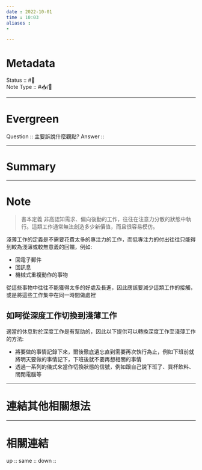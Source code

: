 ```yaml
---
date : 2022-10-01
time : 10:03
aliases :
- 

---
```


# Metadata
Status :: #🌱 <br>
Note Type :: #📥/📘 <br>

---
# Evergreen
Question :: 主要訴說什麼觀點?
Answer :: 


---

# Summary


---

# Note
>書本定義
>非高認知需求、偏向後勤的工作，往往在注意力分散的狀態中執行。這類工作通常無法創造多少新價值，而且很容易模仿。

淺薄工作的定義是不需要花費太多的專注力的工作，而低專注力的付出往往只能得到較為淺薄或較無意義的回饋，例如:
- 回電子郵件
- 回訊息
- 機械式重複動作的事物

從這些事物中往往不能獲得太多的好處及長進，因此應該要減少這類工作的接觸，或是將這些工作集中在同一時間做處裡

## 如呵從深度工作切換到淺薄工作
適當的休息對於深度工作是有幫助的，因此以下提供可以轉換深度工作至淺薄工作的方法:
- 將要做的事情記錄下來，爾後徹底遺忘直到需要再次執行為止，例如下班前就將明天要做的事情記下，下班後就不要再想相關的事情
- 透過一系列的儀式來當作切換狀態的信號，例如跟自己說下班了、買杯飲料、關閉電腦等

---

# 連結其他相關想法


---

# 相關連結
up :: 
same :: 
down :: 


